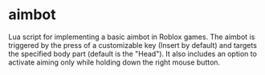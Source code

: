 # aimbot
Lua script for implementing a basic aimbot in Roblox games. The aimbot is triggered by the press of a customizable key (Insert by default) and targets the specified body part (default is the "Head"). It also includes an option to activate aiming only while holding down the right mouse button.
